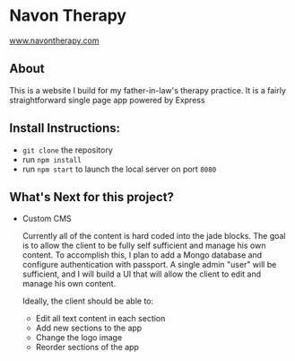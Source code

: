 # Navon Therapy
www.navontherapy.com

## About

This is a website I build for my father-in-law's therapy practice.  It is a fairly
straightforward single page app powered by Express

## Install Instructions:
 - `git clone` the repository
 - run `npm install`
 - run `npm start` to launch the local server on port `8080`

## What's Next for this project?

 - Custom CMS

    Currently all of the content is hard coded into the jade blocks.  The goal
    is to allow the client to be fully self sufficient and manage his own content.
    To accomplish this, I plan to add a Mongo database and configure authentication
    with passport.  A single admin "user" will be sufficient, and I will build a
    UI that will allow the client to edit and manage his own content.

    Ideally, the client should be able to:

    - Edit all text content in each section
    - Add new sections to the app
    - Change the logo image
    - Reorder sections of the app
